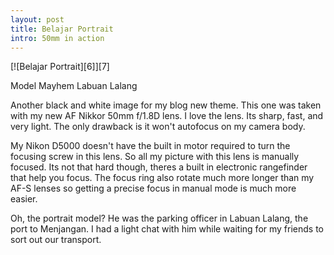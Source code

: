 ```yaml
---
layout: post
title: Belajar Portrait
intro: 50mm in action
---
```

<div markdown="1" class="border">
[![Belajar Portrait][6]][7]

   [6]: http://lh5.googleusercontent.com/--HQ0dmPbgXo/ThWU87hom4I/AAAAAAAAB0M/tVN2HK-n8wc/s800/DSC_4771.jpg (Belajar Portrait)
   [7]: http://lh3.ggpht.com/_jwSLTQWHss4/TEEmp7Y6d5I/AAAAAAAABTg/sCKusWcbjXg/s1600-h/DSC_4771%5B5%5D.jpg

Model Mayhem Labuan Lalang
</div>
 
Another black and white image for my blog new theme. This one was taken with
my new AF Nikkor 50mm f/1.8D lens. I love the lens. Its sharp, fast, and very
light. The only drawback is it won't autofocus on my camera body.

  
My Nikon D5000 doesn't have the built in motor required to turn the focusing
screw in this lens. So all my picture with this lens is manually focused. Its
not that hard though, theres a built in electronic rangefinder that help you
focus. The focus ring also rotate much more longer than my AF-S lenses so
getting a precise focus in manual mode is much more easier.

  
Oh, the portrait model? He was the parking officer in Labuan Lalang, the port
to Menjangan. I had a light chat with him while waiting for my friends to sort
out our transport.